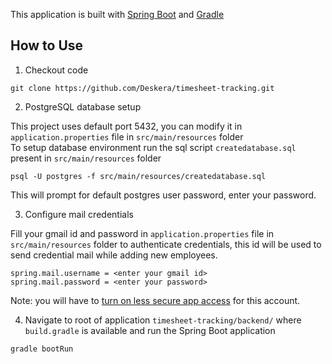 This application is built with [Spring Boot](https://spring.io/projects/spring-boot) and [Gradle](https://gradle.org/)     

## How to Use  

1. Checkout code  
```
git clone https://github.com/Deskera/timesheet-tracking.git
```

2. PostgreSQL database setup  

This project uses default port 5432, you can modify it in `application.properties` file in `src/main/resources` folder   
To setup database environment run the sql script `createdatabase.sql` present in `src/main/resources` folder    
```
psql -U postgres -f src/main/resources/createdatabase.sql
```  
This will prompt for default postgres user password, enter your password.  

3. Configure mail credentials  

Fill your gmail id and password in `application.properties` file in `src/main/resources` folder to authenticate credentials, this id will be used to send credential mail while adding new employees.  

```
spring.mail.username = <enter your gmail id>
spring.mail.password = <enter your password>
```
Note: you will have to [turn on less secure app access](https://support.google.com/accounts/answer/6010255#zippy=) for this account.

4. Navigate to root of application `timesheet-tracking/backend/` where `build.gradle` is available and run the Spring Boot application  
```
gradle bootRun
```

